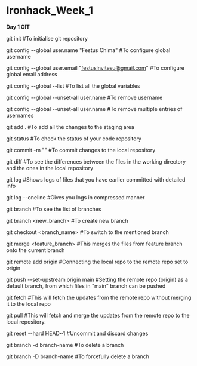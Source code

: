 # Ironhack_Week_1

**Day 1 GIT**

git init #To initialise git repository

git config --global user.name "Festus Chima" #To configure global username

git config --global user.email "festusinvitesu@gmail.com" #To configure global email address

git config --global --list #To list all the global variables

git config --global --unset-all user.name #To remove username

git config --global --unset-all user.name #To remove multiple entries of usernames

git add . #To add all the changes to the staging area

git status  #To check the status of your code repository

git commit -m "<your message>" #To commit changes to the local repository

git diff #To see the differences between the files in the working directory and the ones in the local repository

git log #Shows logs of files that you have earlier committed with detailed info

git log --oneline #Gives you logs in compressed manner

git branch #To see the list of branches

git branch <new_branch> #To create new branch

git checkout <branch_name> #To switch to the mentioned branch

git merge <feature_branch> #This merges the files from feature branch onto the current branch

git remote add origin <URL of the repository> #Connecting the local repo to the remote repo set to origin

git push --set-upstream origin main #Setting the remote repo (origin) as a default branch, from which files in "main" branch can be pushed

git fetch #This will fetch the updates from the remote repo without merging it to the local repo

git pull #This will fetch and merge the updates from the remote repo to the local repository.

git reset --hard HEAD~1  #Uncommit and discard changes

git branch -d branch-name  #To delete a branch

git branch -D branch-name  #To forcefully delete a branch









